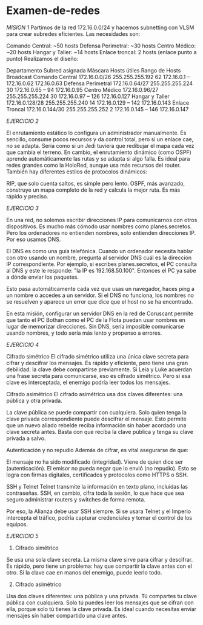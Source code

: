 # Examen-de-redes

*MISION 1*
Partimos de la red 172.16.0.0/24 y hacemos subnetting con VLSM para crear subredes eficientes. Las necesidades son:

Comando Central: ~50 hosts
Defensa Perimetral: ~30 hosts
Centro Médico: ~20 hosts
Hangar y Taller: ~14 hosts
Enlace troncal: 2 hosts (enlace punto a punto)
Realizamos el diseño:

Departamento	Subred asignada	Máscara	Hosts útiles	Rango de Hosts	Broadcast
Comando Central	172.16.0.0/26	255.255.255.192	62	172.16.0.1 – 172.16.0.62	172.16.0.63
Defensa Perimetral	172.16.0.64/27	255.255.255.224	30	172.16.0.65 – 94	172.16.0.95
Centro Médico	172.16.0.96/27	255.255.255.224	30	172.16.0.97 – 126	172.16.0.127
Hangar y Taller	172.16.0.128/28	255.255.255.240	14	172.16.0.129 – 142	172.16.0.143
Enlace Troncal	172.16.0.144/30	255.255.255.252	2	172.16.0.145 – 146	172.16.0.147

*EJERCICIO 2*

El enrutamiento estático lo configura un administrador manualmente. Es sencillo, consume pocos recursos y da control total, pero si un enlace cae, no se adapta. Sería como si un Jedi tuviera que redibujar el mapa cada vez que cambia el terreno.
En cambio, el enrutamiento dinámico (como OSPF) aprende automáticamente las rutas y se adapta si algo falla. Es ideal para redes grandes como la HoloRed, aunque usa más recursos del router.
También hay diferentes estilos de protocolos dinámicos:

RIP, que solo cuenta saltos, es simple pero lento.
OSPF, más avanzado, construye un mapa completo de la red y calcula la mejor ruta. Es más rápido y preciso.


*EJERCICIO 3*

En una red, no solemos escribir direcciones IP para comunicarnos con otros dispositivos. Es mucho más cómodo usar nombres como planes.secretos. Pero los ordenadores no entienden nombres, solo entienden direcciones IP. Por eso usamos DNS.

El DNS es como una guía telefónica. Cuando un ordenador necesita hablar con otro usando un nombre, pregunta al servidor DNS cuál es la dirección IP correspondiente. Por ejemplo, si escribes planes.secretos, el PC consulta al DNS y este le responde: "la IP es 192.168.50.100". Entonces el PC ya sabe a dónde enviar los paquetes.

Esto pasa automáticamente cada vez que usas un navegador, haces ping a un nombre o accedes a un servidor. Si el DNS no funciona, los nombres no se resuelven y aparece un error que dice que el host no se ha encontrado.

En esta misión, configurar un servidor DNS en la red de Coruscant permite que tanto el PC Bothan como el PC de la Flota puedan usar nombres en lugar de memorizar direcciones. Sin DNS, sería imposible comunicarse usando nombres, y todo sería más lento y propenso a errores.

*EJERCICIO 4*

Cifrado simétrico
El cifrado simétrico utiliza una única clave secreta para cifrar y descifrar los mensajes. Es rápido y eficiente, pero tiene una gran debilidad: la clave debe compartirse previamente.
Si Leia y Luke acuerdan una frase secreta para comunicarse, eso es cifrado simétrico. Pero si esa clave es interceptada, el enemigo podría leer todos los mensajes.

Cifrado asimétrico
El cifrado asimétrico usa dos claves diferentes: una pública y otra privada.

La clave pública se puede compartir con cualquiera.
Solo quien tenga la clave privada correspondiente puede descifrar el mensaje.
Esto permite que un nuevo aliado rebelde reciba información sin haber acordado una clave secreta antes. Basta con que reciba la clave pública y tenga su clave privada a salvo.

Autenticación y no repudio
Además de cifrar, es vital asegurarse de que:

El mensaje no ha sido modificado (integridad).
Viene de quien dice ser (autenticación).
El emisor no pueda negar que lo envió (no repudio).
Esto se logra con firmas digitales, certificados y protocolos como HTTPS o SSH.

SSH y Telnet
Telnet transmite la información en texto plano, incluidas las contraseñas. SSH, en cambio, cifra toda la sesión, lo que hace que sea seguro administrar routers y switches de forma remota.

Por eso, la Alianza debe usar SSH siempre. Si se usara Telnet y el Imperio intercepta el tráfico, podría capturar credenciales y tomar el control de los equipos.

*EJERCICIO 5*
1. Cifrado simétrico

Se usa una sola clave secreta.
La misma clave sirve para cifrar y descifrar.
Es rápido, pero tiene un problema: hay que compartir la clave antes con el otro.
Si la clave cae en manos del enemigo, puede leerlo todo.

2. Cifrado asimétrico

Usa dos claves diferentes: una pública y una privada.
Tú compartes tu clave pública con cualquiera.
Solo tú puedes leer los mensajes que se cifran con ella, porque solo tú tienes la clave privada.
Es ideal cuando necesitas enviar mensajes sin haber compartido una clave antes.

